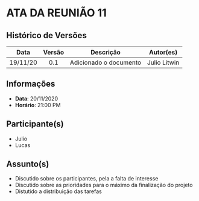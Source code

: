 # ATA DA REUNIÃO 11

## Histórico de Versões

|   Data   | Versão |           Descrição           |             Autor(es)              |
|:--------:|:------:|:-----------------------------:|:----------------------------------:|
| 19/11/20 | 0.1 | Adicionado o documento | Julio Litwin |

## Informações

- **Data**: 20/11/2020
- **Horário**: 21:00 PM

## Participante(s)

- Julio
- Lucas

## Assunto(s)

- Discutido sobre os participantes, pela a falta de interesse
- Discutido sobre as prioridades para o máximo da finalização do projeto
- Distutido a distribuição das tarefas